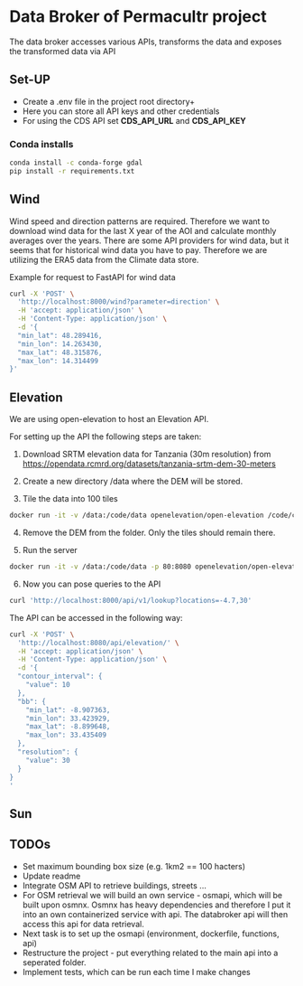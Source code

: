 # Data Broker of Permacultr project

The data broker accesses various APIs, transforms the data and exposes the transformed data via API

## Set-UP

- Create a .env file in the project root directory+
- Here you can store all API keys and other credentials
- For using the CDS API set **CDS_API_URL** and **CDS_API_KEY**

### Conda installs

```bash
conda install -c conda-forge gdal
pip install -r requirements.txt
```

## Wind

Wind speed and direction patterns are required.
Therefore we want to download wind data for the last X year of the AOI and calculate monthly averages over the years.
There are some API providers for wind data, but it seems that for historical wind data you have to pay.
Therefore we are utilizing the ERA5 data from the Climate data store.

Example for request to FastAPI for wind data

```bash
curl -X 'POST' \
  'http://localhost:8000/wind?parameter=direction' \
  -H 'accept: application/json' \
  -H 'Content-Type: application/json' \
  -d '{
  "min_lat": 48.289416,
  "min_lon": 14.263430,
  "max_lat": 48.315876,
  "max_lon": 14.314499
}'
```

## Elevation

We are using open-elevation to host an Elevation API.

For setting up the API the following steps are taken:

1. Download SRTM elevation data for Tanzania (30m resolution) from https://opendata.rcmrd.org/datasets/tanzania-srtm-dem-30-meters

2. Create a new directory /data where the DEM will be stored.

3. Tile the data into 100 tiles

```bash
docker run -it -v /data:/code/data openelevation/open-elevation /code/create-tiles.sh  /code/data/Tanzania_SRTM30meters.tif 10 10
```

4. Remove the DEM from the folder. Only the tiles should remain there.

5. Run the server

```bash
docker run -it -v /data:/code/data -p 80:8080 openelevation/open-elevation
```

6. Now you can pose queries to the API

```bash
curl 'http://localhost:8000/api/v1/lookup?locations=-4.7,30'
```

The API can be accessed in the following way:

```bash
curl -X 'POST' \
  'http://localhost:8080/api/elevation/' \
  -H 'accept: application/json' \
  -H 'Content-Type: application/json' \
  -d '{
  "contour_interval": {
    "value": 10
  },
  "bb": {
    "min_lat": -8.907363,
    "min_lon": 33.423929,
    "max_lat": -8.899648,
    "max_lon": 33.435409
  },
  "resolution": {
    "value": 30
  }
}
'
```

## Sun

## TODOs

- Set maximum bounding box size (e.g. 1km2 == 100 hacters)
- Update readme
- Integrate OSM API to retrieve buildings, streets ...
- For OSM retrieval we will build an own service - osmapi, which will be built upon osmnx. Osmnx has heavy dependencies and therefore I put it into an own containerized service with api. The databroker api will then access this api for data retrieval.
- Next task is to set up the osmapi (environment, dockerfile, functions, api)
- Restructure the project - put everything related to the main api into a seperated folder.
- Implement tests, which can be run each time I make changes

